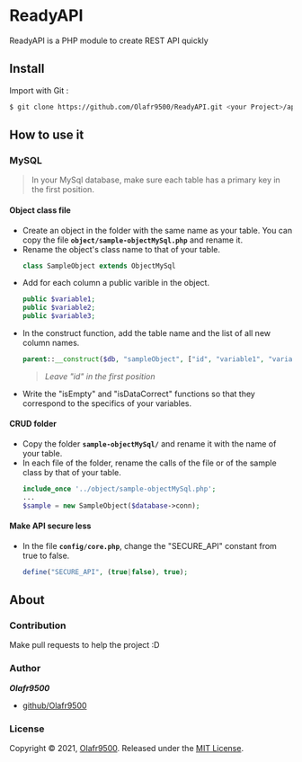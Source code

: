 # ReadyAPI
ReadyAPI is a PHP module to create REST API quickly
## Install
Import with Git :
```sh
$ git clone https://github.com/Olafr9500/ReadyAPI.git <your Project>/api
```
## How to use it
### MySQL
> In your MySql database, make sure each table has a primary key in the first position.
#### Object class file
- Create an object in the folder with the same name as your table. You can copy the file **`object/sample-objectMySql.php`** and rename it.
- Rename the object's class name to that of your table.
    ```php
    class SampleObject extends ObjectMySql
    ```
- Add for each column a public varible in the object.
    ```php
    public $variable1;
    public $variable2;
    public $variable3;
    ```
- In the construct function, add the table name and the list of all new column names.
    ```php
    parent::__construct($db, "sampleObject", ["id", "variable1", "variable2", "variable3"]);
    ```
    > *Leave "id" in the first position*
- Write the "isEmpty" and "isDataCorrect" functions so that they correspond to the specifics of your variables.
#### CRUD folder
- Copy the folder **`sample-objectMySql/`** and rename it with the name of your table.
- In each file of the folder, rename the calls of the file or of the sample class by that of your table.
    ```php
    include_once '../object/sample-objectMySql.php';
    ...
    $sample = new SampleObject($database->conn);
    ```
#### Make API secure less
- In the file **`config/core.php`**, change the "SECURE_API" constant from true to false.
    ```php
    define("SECURE_API", (true|false), true);
    ```
## About
### Contribution
Make pull requests to help the project :D
### Author
***Olafr9500***
* [github/Olafr9500](https://github.com/Olafr9500)
### License
Copyright © 2021, [Olafr9500](https://github.com/Olafr9500).
Released under the [MIT License](LICENSE).